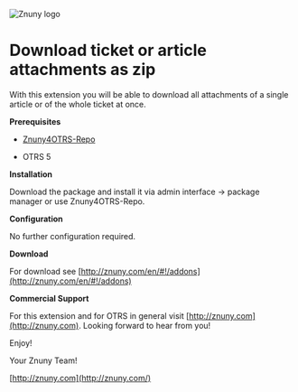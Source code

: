 ![Znuny logo](http://znuny.com/assets/images/logo_small.png)

Download ticket or article attachments as zip
=================

With this extension you will be able to download all attachments of a single article or of the whole ticket at once.

**Prerequisites**

- [Znuny4OTRS-Repo](http://znuny.com/#!/znuny4otrs)

- OTRS 5

**Installation**

Download the package and install it via admin interface -> package manager or use Znuny4OTRS-Repo.

**Configuration**

No further configuration required.

**Download**

For download see [http://znuny.com/en/#!/addons](http://znuny.com/en/#!/addons)

**Commercial Support**

For this extension and for OTRS in general visit [http://znuny.com](http://znuny.com). Looking forward to hear from you!

Enjoy!

 Your Znuny Team!

 [http://znuny.com](http://znuny.com/)
